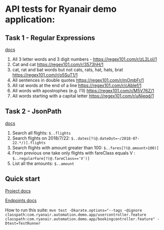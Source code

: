 # API tests for Ryanair demo application:

## Task 1 - Regular Expressions

[docs](https://confluence.ryanair.com:8444/display/QA/Task+1+-+Regular+Expressions)
1. All 3 letter words and 3 digit numbers - https://regex101.com/r/zL2Lol/1
2. Cat and cat https://regex101.com/r/3573hH/1
3. cat, rat and bat words but not cats, rats, hat, hats, brat https://regex101.com/r/o5SuT1/1
4. All sentences in double quotes https://regex101.com/r/mOmbFr/1
5. All rat words at the end of a line https://regex101.com/r/cAblef/1
6. All words with apostrophes (e.g. I'll) https://regex101.com/r/M5V76Z/1
7. All words starting with a capital letter https://regex101.com/r/uNieqd/1

## Task 2 - JsonPath

[docs](https://confluence.ryanair.com:8444/display/QA/Task+2+-+JSON+Path)
1. Search all flights:   `$..flights`
2. Search flights on 2018/7/22:  `$..dates[?(@.dateOut=~/2018-07-22.*/)].flights`
3. Search flights with amount greater than 100:  `$..fares[?(@.amount>100)]`
4. From previous one take only flights with fareClass equals V : `$..regularFare[?(@.fareClass=='V')]`
5. List all the amounts:  `$..amount`


## Quick start

[Project docs](https://confluence.ryanair.com:8444/display/QA/API+Testing) 

[Endpoints docs](http://127.0.0.1:8900/swagger-ui.html)  

How to run this suite: 
`mvn test -Dkarate.options="--tags ~@ignore classpath:com.ryanair.automation.demo.app/usercontroller.feature classpath:com.ryanair.automation.demo.app/bookingcontroller.feature" -Dtest=TestRunner`




